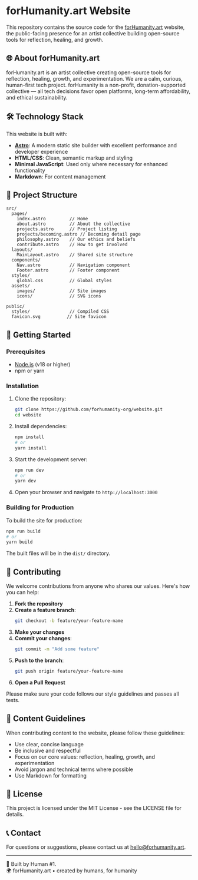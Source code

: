 # forHumanity.art Website

This repository contains the source code for the [forHumanity.art](https://forhumanity.art) website, the public-facing presence for an artist collective building open-source tools for reflection, healing, and growth.

## 🌐 About forHumanity.art

forHumanity.art is an artist collective creating open-source tools for reflection, healing, growth, and experimentation. We are a calm, curious, human-first tech project. forHumanity is a non-profit, donation-supported collective — all tech decisions favor open platforms, long-term affordability, and ethical sustainability.

## 🛠️ Technology Stack

This website is built with:

- **[Astro](https://astro.build/)**: A modern static site builder with excellent performance and developer experience
- **HTML/CSS**: Clean, semantic markup and styling
- **Minimal JavaScript**: Used only where necessary for enhanced functionality
- **Markdown**: For content management

## 📁 Project Structure

```
src/
  pages/
    index.astro         // Home
    about.astro         // About the collective
    projects.astro      // Project listing
    projects/becoming.astro // Becoming detail page
    philosophy.astro    // Our ethics and beliefs
    contribute.astro    // How to get involved
  layouts/
    MainLayout.astro    // Shared site structure
  components/
    Nav.astro           // Navigation component
    Footer.astro        // Footer component
  styles/
    global.css          // Global styles
  assets/
    images/             // Site images
    icons/              // SVG icons

public/
  styles/               // Compiled CSS
  favicon.svg          // Site favicon
```

## 🚀 Getting Started

### Prerequisites

- [Node.js](https://nodejs.org/) (v18 or higher)
- npm or yarn

### Installation

1. Clone the repository:
   ```bash
   git clone https://github.com/forhumanity-org/website.git
   cd website
   ```

2. Install dependencies:
   ```bash
   npm install
   # or
   yarn install
   ```

3. Start the development server:
   ```bash
   npm run dev
   # or
   yarn dev
   ```

4. Open your browser and navigate to `http://localhost:3000`

### Building for Production

To build the site for production:

```bash
npm run build
# or
yarn build
```

The built files will be in the `dist/` directory.

## 🤝 Contributing

We welcome contributions from anyone who shares our values. Here's how you can help:

1. **Fork the repository**
2. **Create a feature branch**:
   ```bash
   git checkout -b feature/your-feature-name
   ```
3. **Make your changes**
4. **Commit your changes**:
   ```bash
   git commit -m "Add some feature"
   ```
5. **Push to the branch**:
   ```bash
   git push origin feature/your-feature-name
   ```
6. **Open a Pull Request**

Please make sure your code follows our style guidelines and passes all tests.

## 📝 Content Guidelines

When contributing content to the website, please follow these guidelines:

- Use clear, concise language
- Be inclusive and respectful
- Focus on our core values: reflection, healing, growth, and experimentation
- Avoid jargon and technical terms where possible
- Use Markdown for formatting

## 📄 License

This project is licensed under the MIT License - see the LICENSE file for details.

## 📞 Contact

For questions or suggestions, please contact us at [hello@forhumanity.art](mailto:hello@forhumanity.art).

---

🧠 Built by Human #1.  
🌍 forHumanity.art • created by humans, for humanity
